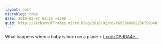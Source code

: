```yaml
---
layout: post
microblog: true
date: 2016-02-07 02:23 +1300
guid: http://JacksonOfTrades.micro.blog/2016/02/06/t695960892236759040.html
---
```

What happens when a baby is born on a plane→ [t.co/izDPdDA4e...](https://t.co/izDPdDA4ez)

